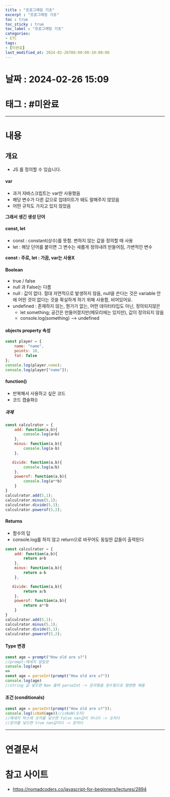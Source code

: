 ```yaml
---
title : "프로그래밍 기초"
excerpt : "프로그래밍 기초"
toc : true
toc_sticky : true
toc_label : "프로그래밍 기초"
categories:
- ETC
tags:
- [미완료]
last_modified_at: 2024-02-26T08:00:00-10:00:00
---
```


# 날짜 : 2024-02-26 15:09

# 태그 : #미완료 
---

# 내용

## 개요
- JS 를 정의할 수 있습니다.

#### var
- 과거 자바스크립트는 var만 사용했음
- 해당 변수가 다른 값으로 업데이트가 돼도 말해주지 않았음
- 어떤 규칙도 가지고 있지 않았음<br>

**그래서 생긴 생성 단어**

#### const, let
- const : constant(상수)를 뜻함. 변하지 않는 값을 정의할 때 사용
- let : 해당 단어를 붙이면 그 변수는 새롭게 정의내려 만들어짐, 가변적인 변수

**const : 주로, let : 가끔, var는 사용X**

#### Boolean
- true / false
- null 과 False는 다름
- null : 값이 없다. 절대 자연적으로 발생하지 않음, null을 쓴다는 것은 variable 안에 어떤 것이 없다는 것을 확실하게 하기 위해 사용함, 비어있어요.
- undefined : 존재하지 않는, 뭔가가 없는, 어떤 데이터타입도 아닌, 정의되지않은
	- let something; 공간은 만들어졌지만(메모리에는 있지만), 값이 정의되지 않음
	- console.log(something) --> undefined

#### objects property 속성

```js
const player = {
	name: "name",
	points: 10,
	fat: false
};
console.log(player.name);
console.log(player["name"]);
```

#### function()
- 반복해서 사용하고 싶은 코드
- 코드 캡슐화()

##### 과제

``` js
const calculrator = {
    add: function(a,b){
        console.log(a+b)
    },
    minus: function(a,b){
        console.log(a-b)
    },

   divide: function(a,b){
        console.log(a/b)
    },
    powerof: function(a,b){
        console.log(a**b)
    }
}
calculrator.add(5,1);
calculrator.minus(5,1);
calculrator.divide(5,1);
calculrator.powerof(5,2);
```

#### Returns
- 함수의 답
- console.log를 하지 않고 return으로 바꾸어도 동일한 값들이 출력된다

```js
const calculrator = {
    add: function(a,b){
        return a+b
    },
    minus: function(a,b){
        return a-b
    },

   divide: function(a,b){
        return a/b
    },
    powerof: function(a,b){
        return a**b
    }
}
calculrator.add(5,1);
calculrator.minus(5,1);
calculrator.divide(5,1);
calculrator.powerof(5,2);
```

#### Type 변경

```js
const age = prompt("How old are u?")
//prompt:메세지 알림창 
console.log(age)
=> 
const age = parseInt(prompt("How old are u?"))
console.log(age) 
//string 값 넣으면 Nan 출력 parseInt -> 문자형을 정수형으로 형변환 해줌
```

#### 조건 (conditionals)

```js
const age = parseInt(prompt("How old are u?"));
console.log(isNaN(age))//isNaN(숫자)
//메세지 박스에 숫자를 넣으면 false nan값이 아니다 -> 숫자다
//문자를 넣으면 true nan값이다 -> 문자다
```

---

# 연결문서 

# 참고 사이트
- https://nomadcoders.co/javascript-for-beginners/lectures/2894